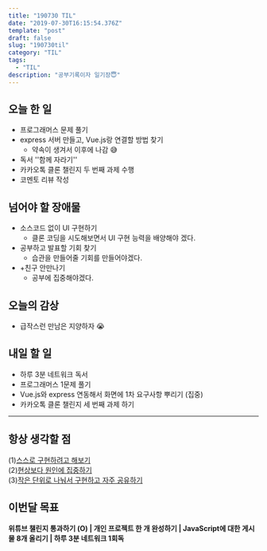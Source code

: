 ```yaml
---
title: "190730 TIL"
date: "2019-07-30T16:15:54.376Z"
template: "post"
draft: false
slug: "190730til"
category: "TIL"
tags:
  - "TIL"
description: "공부기록이자 일기장😇"
---
```


## 오늘 한 일

- 프로그래머스 문제 풀기
- express 서버 만들고, Vue.js랑 연결할 방법 찾기
  - 약속이 생겨서 이후에 나감 😅
- 독서 ''함께 자라기''
- 카카오톡 클론 챌린지 두 번째 과제 수행
- 코멘토 리뷰 작성

## 넘어야 할 장애물

- 소스코드 없이 UI 구현하기
  - 클론 코딩을 시도해보면서 UI 구현 능력을 배양해야 겠다.
- 공부하고 발표할 기회 찾기
  - 습관을 만들어줄 기회를 만들어야겠다.
- +친구 안만나기
  - 공부에 집중해야겠다.

## 오늘의 감상

- 급작스런 만남은 지양하자 😭

## 내일 할 일

- 하루 3분 네트워크 독서
- 프로그래머스 1문제 풀기
- Vue.js와 express 연동해서 화면에 1차 요구사항 뿌리기 (집중)
- 카카오톡 클론 챌린지 세 번째 과제 하기

---



## 항상 생각할 점

(1)<u>스스로 구현하려고 해보기</u> <br>(2)<u>현상보다 원인에 집중하기</u> <br>(3)<u>작은 단위로 나눠서 구현하고 자주 공유하기</u>



## 이번달 목표

**위튜브 챌린지 통과하기 (O) | 개인 프로젝트 한 개 완성하기 | JavaScript에 대한 게시물 8개 올리기 | 하루 3분 네트워크 1회독**

